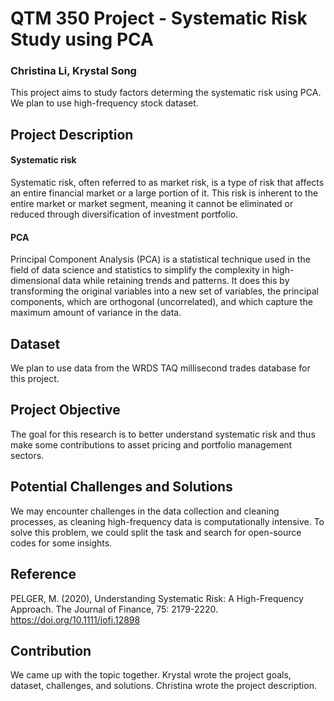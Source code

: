 # QTM 350 Project - Systematic Risk Study using PCA
### Christina Li, Krystal Song
This project aims to study factors determing the systematic risk using PCA. We plan to use high-frequency stock dataset.
## Project Description
#### Systematic risk
Systematic risk, often referred to as market risk, is a type of risk that affects an entire financial market or a large portion of it. This risk is inherent to the entire market or market segment, meaning it cannot be eliminated or reduced through diversification of investment portfolio. 
#### PCA
Principal Component Analysis (PCA) is a statistical technique used in the field of data science and statistics to simplify the complexity in high-dimensional data while retaining trends and patterns. It does this by transforming the original variables into a new set of variables, the principal components, which are orthogonal (uncorrelated), and which capture the maximum amount of variance in the data.
## Dataset
We plan to use data from the WRDS TAQ millisecond trades database for this project.
## Project Objective
The goal for this research is to better understand systematic risk and thus make some contributions to asset pricing and portfolio management sectors. 
## Potential Challenges and Solutions
We may encounter challenges in the data collection and cleaning processes, as cleaning high-frequency data is computationally intensive. To solve this problem, we could split the task and search for open-source codes for some insights.
## Reference
PELGER, M. (2020), Understanding Systematic Risk: A High-Frequency Approach. The Journal of Finance, 75: 2179-2220. https://doi.org/10.1111/jofi.12898

## Contribution
We came up with the topic together. Krystal wrote the project goals, dataset, challenges, and solutions. Christina wrote the project description.
